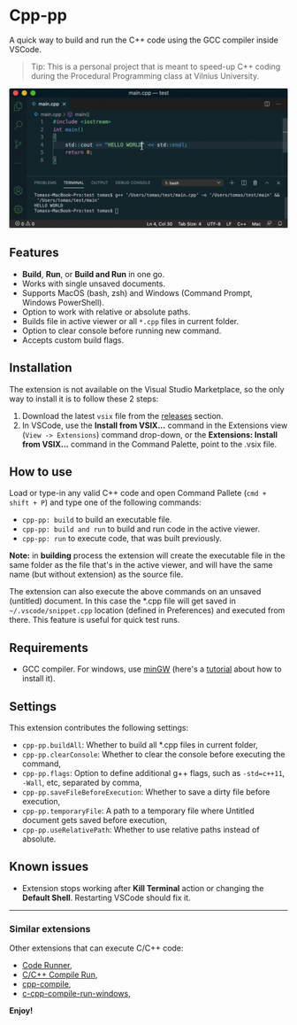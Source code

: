 
# Cpp-pp

A quick way to build and run the C++ code using the GCC compiler inside VSCode.

> Tip: This is a personal project that is meant to speed-up C++ coding during the Procedural Programming class at Vilnius University.

![cpp-pp](resources/cpp-pp.gif)

## Features

* **Build**, **Run**, or **Build and Run** in one go.
* Works with single unsaved documents.
* Supports MacOS (bash, zsh) and Windows (Command Prompt, Windows PowerShell).
* Option to work with relative or absolute paths.
* Builds file in active viewer or all `*.cpp` files in current folder.
* Option to clear console before running new command.
* Accepts custom build flags.

## Installation

The extension is not available on the Visual Studio Marketplace, so the only way to install it is to follow these 2 steps:

1. Download the latest `vsix` file from the [releases](https://github.com/rendertom/cpp-pp/releases) section.
2. In VSCode, use the **Install from VSIX...** command in the Extensions view (`View -> Extensions`) command drop-down, or the **Extensions: Install from VSIX...** command in the Command Palette, point to the .vsix file.

## How to use

Load or type-in any valid C++ code and open Command Pallete (`cmd + shift + P`) and type one of the following commands:

* `cpp-pp: build` to build an executable file.
* `cpp-pp: build and run` to build and run code in the active viewer.
* `cpp-pp: run` to execute code, that was built previously.

**Note:** in **building** process the extension will create the executable file in the same folder as the file that's in the active viewer, and will have the same name (but without extension) as the source file.

The extension can also execute the above commands on an unsaved (untitled) document. In this case the *.cpp file will get saved in `~/.vscode/snippet.cpp` location (defined in Preferences) and executed from there. This feature is useful for quick test runs.

## Requirements

  - GCC compiler. For windows, use [minGW](http://www.mingw.org/) (here's a [tutorial](https://www.youtube.com/watch?v=sXW2VLrQ3Bs) about how to install it).

## Settings

This extension contributes the following settings:

* `cpp-pp.buildAll`: Whether to build all *.cpp files in current folder,
* `cpp-pp.clearConsole`: Whether to clear the console before executing the command,
* `cpp-pp.flags`: Option to define additional g++ flags, such as `-std=c++11`, `-Wall`, etc, separated by comma,
* `cpp-pp.saveFileBeforeExecution`: Whether to save a dirty file before execution,
* `cpp-pp.temporaryFile`: A path to a temporary file where Untitled document gets saved before execution,
* `cpp-pp.useRelativePath`: Whether to use relative paths instead of absolute.

## Known issues

* Extension stops working after **Kill Terminal** action or changing the **Default Shell**. Restarting VSCode should fix it.

---

### Similar extensions

Other extensions that can execute C/C++ code:

* [Code Runner](https://marketplace.visualstudio.com/items?itemName=formulahendry.code-runner),
* [C/C++ Compile Run](https://marketplace.visualstudio.com/items?itemName=danielpinto8zz6.c-cpp-compile-run),
* [cpp-compile](https://marketplace.visualstudio.com/items?itemName=tchojnacki.cpp-compile),
* [c-cpp-compile-run-windows](https://marketplace.visualstudio.com/items?itemName=BDZNH.c-cpp-compile-run-windows),

**Enjoy!**